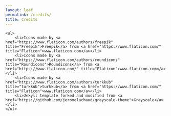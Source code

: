 ```yaml
---
layout: leaf
permalink: /credits/
title: Credits
---
```


<div class="credits">

    <ul>
        <li>Icons made by <a href="https://www.flaticon.com/authors/freepik" title="Freepik">Freepik</a> from <a href="https://www.flaticon.com/" title="Flaticon">www.flaticon.com</a></li>
        <li>Icons made by <a href="https://www.flaticon.com/authors/roundicons" title="Roundicons">Roundicons</a> from <a href="https://www.flaticon.com/" title="Flaticon">www.flaticon.com</a></li>
        <li>Icons made by <a href="https://www.flaticon.com/authors/turkkub" title="turkkub">turkkub</a> from <a href="https://www.flaticon.com/" title="Flaticon">www.flaticon.com</a></li>
        <li>Jekyll template forked and modified from <a href="https://github.com/jeromelachaud/grayscale-theme">Grayscale</a></li>
    </ul>

</div>
